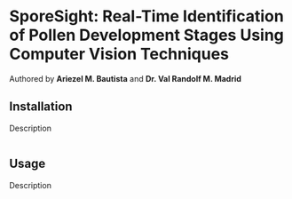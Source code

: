 # SporeSight: Real-Time Identification of Pollen Development Stages Using Computer Vision Techniques
Authored by **Ariezel M. Bautista** and **Dr. Val Randolf M. Madrid**

## Installation
Description
```bash

```

## Usage
Description
```python

```



